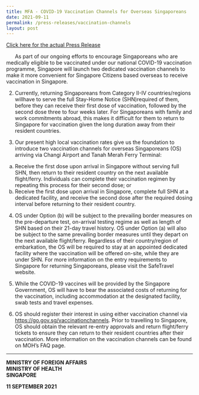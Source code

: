 ```yaml
---
title: MFA - COVID-19 Vaccination Channels for Overseas Singaporeans
date: 2021-09-11
permalink: /press-releases/vaccination-channels
layout: post
---
```

<a href="https://www.mfa.gov.sg/Newsroom/Press-Statements-Transcripts-and-Photos/2021/09/20210911-COVID-19-Vaccination-Channels-for-Overseas-Singaporeans">Click here for the actual Press Release</a>

&nbsp;&nbsp;&nbsp;&nbsp;&nbsp;&nbsp;As part of our ongoing efforts to encourage Singaporeans who are medically eligible to be vaccinated under our national COVID-19 vaccination programme, Singapore will launch two dedicated vaccination channels to make it more convenient for Singapore Citizens based overseas to receive vaccination in Singapore. 

2. Currently, returning Singaporeans from Category II-IV countries/regions willhave to serve the full Stay-Home Notice (SHN)required of them, before they can receive their first dose of vaccination, followed by the second dose three to four weeks later. For Singaporeans with family and work commitments abroad, this makes it difficult for them to return to Singapore for vaccination given the long duration away from their resident countries.  

3. Our present high local vaccination rates give us the foundation to introduce two vaccination channels for overseas Singaporeans (OS) arriving via Changi Airport and Tanah Merah Ferry Terminal:

<ul style="list-style-type:lower-alpha;">
<li>Receive the first dose upon arrival in Singapore without serving full SHN, then return to their resident country on the next available flight/ferry. Individuals can complete their vaccination regimen by repeating this process for their second dose; or</li>
<li>Receive the first dose upon arrival in Singapore, complete full SHN at a dedicated facility, and receive the second dose after the required dosing interval before returning to their resident country.</li>
	</ul>

4. OS under Option (b) will be subject to the prevailing border measures on the pre-departure test, on-arrival testing regime as well as length of SHN based on their 21-day travel history. OS under Option (a) will also be subject to the same prevailing border measures until they depart on the next available flight/ferry. Regardless of their country/region of embarkation, the OS will be required to stay at an appointed dedicated facility where the vaccination will be offered on-site, while they are under SHN. For more information on the entry requirements to Singapore for returning Singaporeans, please visit the SafeTravel website.

5. While the COVID-19 vaccines will be provided by the Singapore Government, OS will have to bear the associated costs of returning for the vaccination, including accommodation at the designated facility, swab tests and travel expenses.

6. OS should register their interest in using either vaccination channel via https://go.gov.sg/vaccinationchannels. Prior to travelling to Singapore, OS should obtain the relevant re-entry approvals and return flight/ferry tickets to ensure they can return to their resident countries after their vaccination. More information on the vaccination channels can be found on MOH’s FAQ page.

---

**MINISTRY OF FOREIGN AFFAIRS**<br/>
**MINISTRY OF HEALTH**<br/>
**SINGAPORE**

**11 SEPTEMBER 2021**